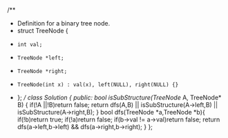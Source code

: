 /**
 * Definition for a binary tree node.
 * struct TreeNode {
 *     int val;
 *     TreeNode *left;
 *     TreeNode *right;
 *     TreeNode(int x) : val(x), left(NULL), right(NULL) {}
 * };
 */
class Solution {
public:
    bool isSubStructure(TreeNode* A, TreeNode* B) {
        if(!A ||!B)return false;
        return dfs(A,B) || isSubStructure(A->left,B) || isSubStructure(A->right,B);
    }
    bool dfs(TreeNode *a,TreeNode *b){
        if(!b)return true;
        if(!a)return false;
        if(b->val != a->val)return false;
        return dfs(a->left,b->left) && dfs(a->right,b->right);
    }
};